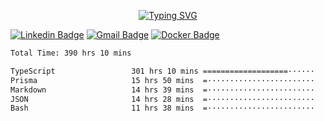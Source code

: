 <p align="center">
  <a href="https://git.io/typing-svg"><img src="https://readme-typing-svg.demolab.com?font=Roboto+Mono&weight=600&size=23&pause=1000&color=9933F7&center=true&random=false&width=435&lines=%40Jonasssneto" alt="Typing SVG" /></a>
</p>

[![Linkedin Badge](https://img.shields.io/badge/-Jonas%20Neto-9933F7?style=flat-square&logo=Linkedin&logoColor=white&link=https://www.linkedin.com/in/jonas-nogueira-neto/)](https://www.linkedin.com/in/jonas-nogueira-neto/)
[![Gmail Badge](https://img.shields.io/badge/-nogueiraneto.jonas@gmail.com-9933F7?style=flat-square&logo=Gmail&logoColor=white&link=mailto:nogueiraneto.jonas@gmail.com)](mailto:nogueiraneto.jonas@gmail.com)
[![Docker Badge](https://img.shields.io/badge/-DockerHub-9933F7?style=flat-square&logo=Docker&logoColor=white&link=https://hub.docker.com/u/jonasssneto)](https://hub.docker.com/u/jonasssneto)


<!--START_SECTION:waka-->

```txt
Total Time: 390 hrs 10 mins

TypeScript                 301 hrs 10 mins ===================······   76.31 %
Prisma                     15 hrs 50 mins  =························   04.02 %
Markdown                   14 hrs 39 mins  =························   03.72 %
JSON                       14 hrs 28 mins  =························   03.67 %
Bash                       11 hrs 38 mins  =························   02.95 %
```

<!--END_SECTION:waka-->
###
